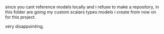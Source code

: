since you cant reference models locally and i refuse to make a repository, in this folder are going my custom scalars types models i create from now on for this project.

very disappointing.
